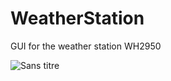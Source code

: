 # WeatherStation
GUI for the weather station WH2950

![Sans titre](https://github.com/asifane/WeatherStation/assets/116017710/867b8bb0-7797-48af-91e9-2aea15fae50c)

